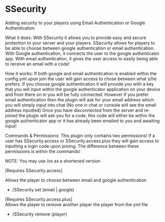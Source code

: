 # SSecurity
Adding security to your players using Email Authentication or Google Authentication

What it does:
With SSecurity it allows you to provide easy and secure protection to your server and your players. 
SSecurity allows for players to be able to choose between google authentication or email authentication. 
With Google authentication, it connects the user to the google authenticator app. With email authentication, it
gives the user access to easily being able to receive an email with a code!

How it works:
If both google and email authentication is enabled within the config.yml upon join the user will gain access
to chose between what s/he prefers. If you choose google authentication it will provide you with a key that 
you will input within the google authenticator application on your device and from there on in you will be fully connected. 
However if you prefer email authentication then the plugin will ask for your email address which you will simply input 
into chat (No one in chat or console will see the email address inputted) Once you have disconnected from the 
server and re-joined the plugin will ask you for a code, this code will either be within the google authenticator app 
or it has already been emailed to you and awaiting input!

Commands & Permissions:
This plugin only contains two permissions! 
If a user has SSecurity.access or SSecurity.access.plus they will gain access to inputting a login code upon joining. 
The difference between these permissions is within the commands!

NOTE: You may use /ss as a shortened version

[Requires SSecurity.access]

Allows the player to choose between email and google authentication
- /SSecurity set (email | google) 

[Requires SSecurity.access.plus]                             
Allows the player to remove another player the player from the yml file
- /SSecurity remove (player) 

